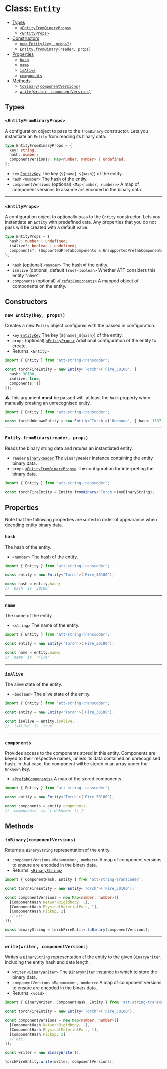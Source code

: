 # Class: `Entity`

- [Types](#types)
  - [`<EntityFromBinaryProps>`](#entityfrombinaryprops)
  - [`<EntityProps>`](#entityprops)
- [Constructors](#constructors)
  - [`new Entity(key, props?)`](#new-entitykey-props)
  - [`Entity.fromBinary(reader, props)`](#entityfrombinaryreader-props)
- [Properties](#properties)
  - [`hash`](#hash)
  - [`name`](#name)
  - [`isAlive`](#isalive)
  - [`components`](#components)
- [Methods](#methods)
  - [`toBinary(componentVersions)`](#tobinarycomponentversions)
  - [`write(writer, componentVersions)`](#writewriter-componentversions)

## Types

### `<EntityFromBinaryProps>`

A configuration object to pass to the `fromBinary` constructor. Lets you instantiate an `Entity` from reading its binary data.

```ts
type EntityFromBinaryProps = {
  key: string;
  hash: number;
  componentVersions?: Map<number, number> | undefined;
};
```

- `key` [`EntityKey`](../src/types/EntityKey.ts) The key (`${name}_${hash}`) of the entity.
- `hash` `<number>` The hash of the entity.
- `componentVersions` (optional) `<Map<number, number>>` A map of component versions to assume are encoded in the binary data.

---

### `<EntityProps>`

A configuration object to optionally pass to the `Entity` constructor. Lets you instantiate an `Entity` with predefined data. Any properties that you do not pass will be created with a default value.

```ts
type EntityProps = {
  hash?: number | undefined;
  isAlive?: boolean | undefined;
  components?: (SupportedPrefabComponents & UnsupportedPrefabComponents & Partial<UnknownPrefabComponents>) | undefined;
};
```

- `hash` (optional) `<number>` The hash of the entity.
- `isAlive` (optional, default `true`) `<boolean>` Whether ATT considers this entity "alive".
- `components` (optional) [`<PrefabComponents>`](../src/types/PrefabComponents.ts) A mapped object of components on the entity.

## Constructors

### `new Entity(key, props?)`

Creates a new `Entity` object configured with the passed in configuration.

- `key` [`EntityKey`](../src/types/EntityKey.ts) The key (`${name}_${hash}`) of the entity.
- `props` (optional) [`<EntityProps>`](#entityprops) Additional configuration of the entity to create.
- Returns: `<Entity>`

```ts
import { Entity } from 'att-string-transcoder';

const torchFireEntity = new Entity<'Torch'>('Fire_30100', {
  hash: 30100,
  isAlive: true,
  components: {}
});
```

:warning: This argument **must** be passed with at least the `hash` property when manually creating an unrecognised entity.

```ts
import { Entity } from 'att-string-transcoder';

const torchUnknownEntity = new Entity<'Torch'>('Unknown', { hash: 1337 });
```

---

### `Entity.fromBinary(reader, props)`

Reads the binary string data and returns an instantiated entity.

- `reader` [`BinaryReader`](./BinaryReader.md) The `BinaryReader` instance containing the entity binary data.
- `props` [`<EntityFromBinaryProps>`](#entityfrombinaryprops) The configuration for interpreting the binary data.

```ts
import { Entity } from 'att-string-transcoder';

const torchFireEntity = Entity.fromBinary<'Torch'>(myBinaryString);
```

## Properties

Note that the following properties are sorted in order of appearance when decoding entity binary data.

### `hash`

The hash of the entity.

- `<number>` The hash of the entity.

```ts
import { Entity } from 'att-string-transcoder';

const entity = new Entity<'Torch'>('Fire_30100');

const hash = entity.hash;
// `hash` is `30100`
```

---

### `name`

The name of the entity.

- `<string>` The name of the entity.

```ts
import { Entity } from 'att-string-transcoder';

const entity = new Entity<'Torch'>('Fire_30100');

const name = entity.name;
// `name` is `'Fire'`
```

---

### `isAlive`

The alive state of the entity.

- `<boolean>` The alive state of the entity.

```ts
import { Entity } from 'att-string-transcoder';

const entity = new Entity<'Torch'>('Fire_30100');

const isAlive = entity.isAlive;
// `isAlive` is `true`
```

---

### `components`

Provides access to the components stored in this entity. Components are keyed to their respective names, unless its data contained an unrecognised hash. In that case, the component will be stored in an array under the `Unknown` key.

- [`<PrefabComponents>`](../src/types/PrefabComponents.ts) A map of the stored components.

```ts
import { Entity } from 'att-string-transcoder';

const entity = new Entity<'Torch'>('Fire_30100');

const components = entity.components;
// `components` is `{ Unknown: [] }`
```

## Methods

### `toBinary(componentVersions)`

Returns a `BinaryString` representation of the entity.

- `componentVersions` `<Map<number, number>>` A map of component versions to ensure are encoded in the binary data.
- Returns: [`<BinaryString>`](./BinaryString.md)

```ts
import { ComponentHash, Entity } from 'att-string-transcoder';

const torchFireEntity = new Entity<'Torch'>('Fire_30100');

const componentVersions = new Map<number, number>([
  [ComponentHash.NetworkRigidbody, 1],
  [ComponentHash.PhysicalMaterialPart, 1],
  [ComponentHash.Pickup, 2]
  // etc...
]);

const binaryString = torchFireEntity.toBinary(componentVersions);
```

---

### `write(writer, componentVersions)`

Writes a `BinaryString` representation of the entity to the given `BinaryWriter`, including the entity hash and data length.

- `writer` [`<BinaryWriter>`](./BinaryWriter.md) The `BinaryWriter` instance in which to store the binary data.
- `componentVersions` `<Map<number, number>>` A map of component versions to ensure are encoded in the binary data.
- Returns: `<void>`

```ts
import { BinaryWriter, ComponentHash, Entity } from 'att-string-transcoder';

const torchFireEntity = new Entity<'Torch'>('Fire_30100');

const componentVersions = new Map<number, number>([
  [ComponentHash.NetworkRigidbody, 1],
  [ComponentHash.PhysicalMaterialPart, 1],
  [ComponentHash.Pickup, 2]
  // etc...
]);

const writer = new BinaryWriter();

torchFireEntity.write(writer, componentVersions);
```
